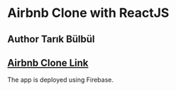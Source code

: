 # Airbnb Clone with ReactJS 

## Author Tarık Bülbül 

## [Airbnb Clone Link](https://airbnb-clone-41687.firebaseapp.com/) 

The app is deployed using Firebase.
